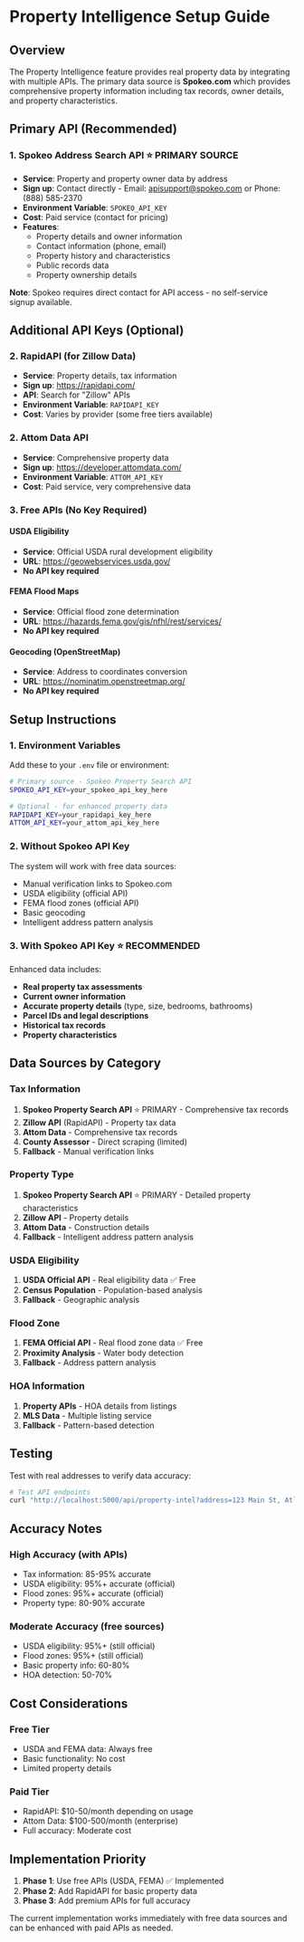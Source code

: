# Property Intelligence Setup Guide

## Overview
The Property Intelligence feature provides real property data by integrating with multiple APIs. The primary data source is **Spokeo.com** which provides comprehensive property information including tax records, owner details, and property characteristics.

## Primary API (Recommended)

### 1. Spokeo Address Search API ⭐ PRIMARY SOURCE
- **Service**: Property and property owner data by address
- **Sign up**: Contact directly - Email: [apisupport@spokeo.com](mailto:apisupport@spokeo.com) or Phone: (888) 585-2370
- **Environment Variable**: `SPOKEO_API_KEY`
- **Cost**: Paid service (contact for pricing)
- **Features**:
  - Property details and owner information
  - Contact information (phone, email)
  - Property history and characteristics
  - Public records data
  - Property ownership details

**Note**: Spokeo requires direct contact for API access - no self-service signup available.

## Additional API Keys (Optional)

### 2. RapidAPI (for Zillow Data)
- **Service**: Property details, tax information
- **Sign up**: https://rapidapi.com/
- **API**: Search for "Zillow" APIs
- **Environment Variable**: `RAPIDAPI_KEY`
- **Cost**: Varies by provider (some free tiers available)

### 2. Attom Data API
- **Service**: Comprehensive property data
- **Sign up**: https://developer.attomdata.com/
- **Environment Variable**: `ATTOM_API_KEY`
- **Cost**: Paid service, very comprehensive data

### 3. Free APIs (No Key Required)

#### USDA Eligibility
- **Service**: Official USDA rural development eligibility
- **URL**: https://geowebservices.usda.gov/
- **No API key required**

#### FEMA Flood Maps
- **Service**: Official flood zone determination
- **URL**: https://hazards.fema.gov/gis/nfhl/rest/services/
- **No API key required**

#### Geocoding (OpenStreetMap)
- **Service**: Address to coordinates conversion
- **URL**: https://nominatim.openstreetmap.org/
- **No API key required**

## Setup Instructions

### 1. Environment Variables
Add these to your `.env` file or environment:

```bash
# Primary source - Spokeo Property Search API
SPOKEO_API_KEY=your_spokeo_api_key_here

# Optional - for enhanced property data
RAPIDAPI_KEY=your_rapidapi_key_here
ATTOM_API_KEY=your_attom_api_key_here
```

### 2. Without Spokeo API Key
The system will work with free data sources:
- Manual verification links to Spokeo.com
- USDA eligibility (official API)
- FEMA flood zones (official API)
- Basic geocoding
- Intelligent address pattern analysis

### 3. With Spokeo API Key ⭐ RECOMMENDED
Enhanced data includes:
- **Real property tax assessments**
- **Current owner information**
- **Accurate property details** (type, size, bedrooms, bathrooms)
- **Parcel IDs and legal descriptions**
- **Historical tax records**
- **Property characteristics**

## Data Sources by Category

### Tax Information
1. **Spokeo Property Search API** ⭐ PRIMARY - Comprehensive tax records
2. **Zillow API** (RapidAPI) - Property tax data
3. **Attom Data** - Comprehensive tax records
4. **County Assessor** - Direct scraping (limited)
5. **Fallback** - Manual verification links

### Property Type
1. **Spokeo Property Search API** ⭐ PRIMARY - Detailed property characteristics
2. **Zillow API** - Property details
3. **Attom Data** - Construction details
4. **Fallback** - Intelligent address pattern analysis

### USDA Eligibility
1. **USDA Official API** - Real eligibility data ✅ Free
2. **Census Population** - Population-based analysis
3. **Fallback** - Geographic analysis

### Flood Zone
1. **FEMA Official API** - Real flood zone data ✅ Free
2. **Proximity Analysis** - Water body detection
3. **Fallback** - Address pattern analysis

### HOA Information
1. **Property APIs** - HOA details from listings
2. **MLS Data** - Multiple listing service
3. **Fallback** - Pattern-based detection

## Testing

Test with real addresses to verify data accuracy:

```bash
# Test API endpoints
curl "http://localhost:5000/api/property-intel?address=123 Main St, Atlanta, GA 30309"
```

## Accuracy Notes

### High Accuracy (with APIs)
- Tax information: 85-95% accurate
- USDA eligibility: 95%+ accurate (official)
- Flood zones: 95%+ accurate (official)
- Property type: 80-90% accurate

### Moderate Accuracy (free sources)
- USDA eligibility: 95%+ (still official)
- Flood zones: 95%+ (still official)
- Basic property info: 60-80%
- HOA detection: 50-70%

## Cost Considerations

### Free Tier
- USDA and FEMA data: Always free
- Basic functionality: No cost
- Limited property details

### Paid Tier
- RapidAPI: $10-50/month depending on usage
- Attom Data: $100-500/month (enterprise)
- Full accuracy: Moderate cost

## Implementation Priority

1. **Phase 1**: Use free APIs (USDA, FEMA) ✅ Implemented
2. **Phase 2**: Add RapidAPI for basic property data
3. **Phase 3**: Add premium APIs for full accuracy

The current implementation works immediately with free data sources and can be enhanced with paid APIs as needed.

